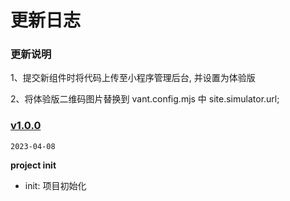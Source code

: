 # 更新日志

### 更新说明
1、提交新组件时将代码上传至小程序管理后台, 并设置为体验版

2、将体验版二维码图片替换到 vant.config.mjs 中 site.simulator.url;

### [v1.0.0](https://github.com/youzan/vant-weapp/compare/v1.10.11...v1.10.12)

`2023-04-08`

**project init**

- init: 项目初始化